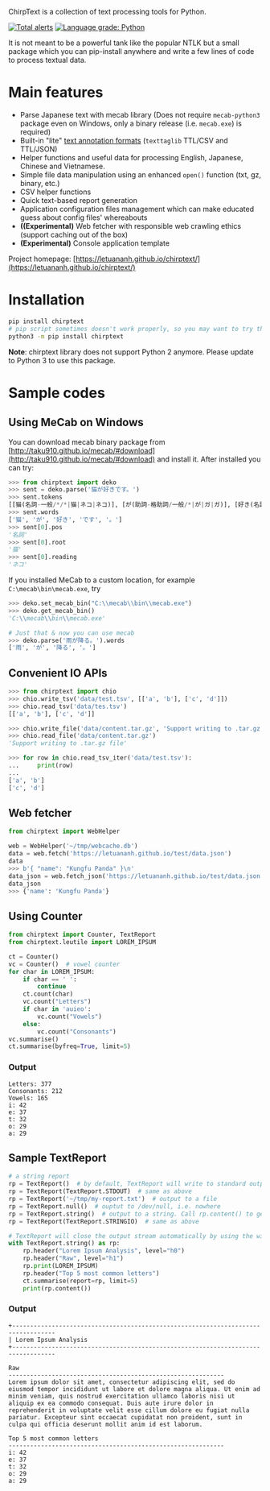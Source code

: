 ChirpText is a collection of text processing tools for Python.

[![Total alerts](https://img.shields.io/lgtm/alerts/g/letuananh/chirptext.svg?logo=lgtm&logoWidth=18)](https://lgtm.com/projects/g/letuananh/chirptext/alerts/)
[![Language grade: Python](https://img.shields.io/lgtm/grade/python/g/letuananh/chirptext.svg?logo=lgtm&logoWidth=18)](https://lgtm.com/projects/g/letuananh/chirptext/context:python)

It is not meant to be a powerful tank like the popular NTLK but a small package which you can pip-install anywhere and write a few lines of code to process textual data.

# Main features

* Parse Japanese text with mecab library (Does not require `mecab-python3` package even on Windows, only a binary release (i.e. `mecab.exe`) is required)
* Built-in "lite" [text annotation formats](https://pypi.org/project/texttaglib/) (`texttaglib` TTL/CSV and TTL/JSON)
* Helper functions and useful data for processing English, Japanese, Chinese and Vietnamese.
* Simple file data manipulation using an enhanced `open()` function (txt, gz, binary, etc.)
* CSV helper functions
* Quick text-based report generation
* Application configuration files management which can make educated guess about config files' whereabouts
* **((Experimental)** Web fetcher with responsible web crawling ethics (support caching out of the box)
* **(Experimental)** Console application template

Project homepage: [https://letuananh.github.io/chirptext/](https://letuananh.github.io/chirptext/)

# Installation

```bash
pip install chirptext
# pip script sometimes doesn't work properly, so you may want to try this instead
python3 -m pip install chirptext
```
**Note**: chirptext library does not support Python 2 anymore. Please update to Python 3 to use this package.

# Sample codes

## Using MeCab on Windows
You can download mecab binary package from [http://taku910.github.io/mecab/#download](http://taku910.github.io/mecab/#download) and install it.
After installed you can try:
```python
>>> from chirptext import deko
>>> sent = deko.parse('猫が好きです。')
>>> sent.tokens
[[猫(名詞-一般/*/*|猫|ネコ|ネコ)], [が(助詞-格助詞/一般/*|が|ガ|ガ)], [好き(名詞-形容動詞語幹/*/*|好き|スキ|スキ)], [です(助動詞-*/*/*|です|デス|デス)], [。(記号-句点/*/*|。|。|。)], [EOS(-//|||)]]
>>> sent.words
['猫', 'が', '好き', 'です', '。']
>>> sent[0].pos
'名詞'
>>> sent[0].root
'猫'
>>> sent[0].reading
'ネコ'
```

If you installed MeCab to a custom location, for example `C:\mecab\bin\mecab.exe`, try
```python
>>> deko.set_mecab_bin("C:\\mecab\\bin\\mecab.exe")
>>> deko.get_mecab_bin()
'C:\\mecab\\bin\\mecab.exe'

# Just that & now you can use mecab
>>> deko.parse('雨が降る。').words
['雨', 'が', '降る', '。']
```

## Convenient IO APIs

```python
>>> from chirptext import chio
>>> chio.write_tsv('data/test.tsv', [['a', 'b'], ['c', 'd']])
>>> chio.read_tsv('data/tes.tsv')
[['a', 'b'], ['c', 'd']]

>>> chio.write_file('data/content.tar.gz', 'Support writing to .tar.gz file')
>>> chio.read_file('data/content.tar.gz')
'Support writing to .tar.gz file'

>>> for row in chio.read_tsv_iter('data/test.tsv'):
...     print(row)
... 
['a', 'b']
['c', 'd']
```

## Web fetcher

```python
from chirptext import WebHelper

web = WebHelper('~/tmp/webcache.db')
data = web.fetch('https://letuananh.github.io/test/data.json')
data
>>> b'{ "name": "Kungfu Panda" }\n'
data_json = web.fetch_json('https://letuananh.github.io/test/data.json')
data_json
>>> {'name': 'Kungfu Panda'}
```

## Using Counter

```python
from chirptext import Counter, TextReport
from chirptext.leutile import LOREM_IPSUM

ct = Counter()
vc = Counter()  # vowel counter
for char in LOREM_IPSUM:
    if char == ' ':
        continue
    ct.count(char)
    vc.count("Letters")
    if char in 'auieo':
        vc.count("Vowels")
    else:
        vc.count("Consonants")
vc.summarise()
ct.summarise(byfreq=True, limit=5)
```

### Output

```
Letters: 377 
Consonants: 212 
Vowels: 165 
i: 42 
e: 37 
t: 32 
o: 29 
a: 29 
```

## Sample TextReport

```python
# a string report
rp = TextReport()  # by default, TextReport will write to standard output, i.e. terminal
rp = TextReport(TextReport.STDOUT)  # same as above
rp = TextReport('~/tmp/my-report.txt')  # output to a file
rp = TextReport.null()  # ouptut to /dev/null, i.e. nowhere
rp = TextReport.string()  # output to a string. Call rp.content() to get the string
rp = TextReport(TextReport.STRINGIO)  # same as above

# TextReport will close the output stream automatically by using the with statement
with TextReport.string() as rp:
    rp.header("Lorem Ipsum Analysis", level="h0")
    rp.header("Raw", level="h1")
    rp.print(LOREM_IPSUM)
    rp.header("Top 5 most common letters")
    ct.summarise(report=rp, limit=5)
    print(rp.content())
```

### Output
```
+---------------------------------------------------------------------------------- 
| Lorem Ipsum Analysis 
+---------------------------------------------------------------------------------- 
 
Raw 
------------------------------------------------------------ 
Lorem ipsum dolor sit amet, consectetur adipiscing elit, sed do eiusmod tempor incididunt ut labore et dolore magna aliqua. Ut enim ad minim veniam, quis nostrud exercitation ullamco laboris nisi ut aliquip ex ea commodo consequat. Duis aute irure dolor in reprehenderit in voluptate velit esse cillum dolore eu fugiat nulla pariatur. Excepteur sint occaecat cupidatat non proident, sunt in culpa qui officia deserunt mollit anim id est laborum. 
 
Top 5 most common letters
------------------------------------------------------------ 
i: 42 
e: 37 
t: 32 
o: 29 
a: 29 
```
